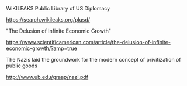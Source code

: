 WIKILEAKS Public Library of US Diplomacy

https://search.wikileaks.org/plusd/

"The Delusion of Infinite Economic Growth"

https://www.scientificamerican.com/article/the-delusion-of-infinite-economic-growth/?amp=true

The Nazis laid the groundwork for the modern concept of privitization of public goods

‪http://www.ub.edu/graap/nazi.pdf‬